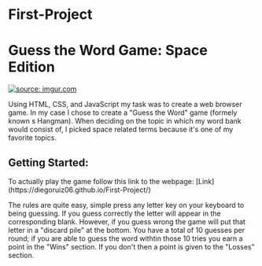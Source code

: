 # First-Project
<h1>Guess the Word Game: Space Edition</h1>
<a href="https://imgur.com/Db2dbDA"><img src="https://i.imgur.com/Db2dbDA.png" title="source: imgur.com" /></a>

Using HTML, CSS, and JavaScript my task was to create a web browser game. In my case I chose to create a "Guess the Word" game (formely known s Hangman). When deciding on the topic in which my word bank would consist of, I picked space related terms because it's one of my favorite topics.

<h2>Getting Started:</h2>
To actually play the game follow this link to the webpage: [Link](https://diegoruiz06.github.io/First-Project/)

The rules are quite easy, simple press any letter key on your keyboard to being guessing. If you guess correctly the letter will appear in the corresponding blank. However, if you guess wrong the game will put that letter in a "discard pile" at the bottom. You have a total of 10 guesses per round; if you are able to guess the word withtin those 10 tries you earn a point in the "Wins" section. If you don't then a point is given to the "Losses" section.
